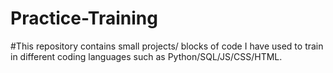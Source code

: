 # Practice-Training

#This repository contains small projects/ blocks of code I have used to train in different coding languages such as Python/SQL/JS/CSS/HTML.
